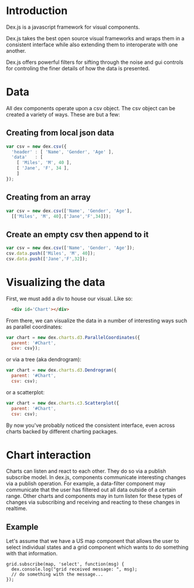 # Introduction

Dex.js is a javascript framework for visual components.

Dex.js takes the best open source visual frameworks and wraps them in a consistent
interface while also extending them to interoperate with one another.

Dex.js offers powerful filters for sifting through the noise and gui controls for
controling the finer details of how the data is presented.

# Data

All dex components operate upon a csv object. The csv object can be created a variety of ways.
These are but a few:

## Creating from local json data

```javascript
var csv = new dex.csv({
  'header' : [ 'Name', 'Gender', 'Age' ],
  'data'   : [
    [ 'Miles', 'M', 40 ],
    [ 'Jane', 'F', 34 ],
    ]
});
```

## Creating from an array

```javascript
var csv = new dex.csv(['Name', 'Gender', 'Age'],
  [['Miles', 'M', 40],['Jane','F',34]]);
```

## Create an empty csv then append to it

```javascript
var csv = new dex.csv(['Name', 'Gender', 'Age']);
csv.data.push(['Miles', 'M', 40]);
csv.data.push(['Jane','F',32]);
```

# Visualizing the data

First, we must add a div to house our visual.  Like so:

```html
  <div id='Chart'></div>
```

From there, we can visualize the data in a number of interesting ways such as
parallel coordinates:

```javascript
var chart = new dex.charts.d3.ParallelCoordinates({
  parent: '#Chart',
  csv: csv});
```

or via a tree (aka dendrogram):

```javascript
var chart = new dex.charts.d3.Dendrogram({
  parent: '#Chart',
  csv: csv);
```

or a scatterplot:

```javascript
var chart = new dex.charts.c3.Scatterplot({
  parent: '#Chart',
  csv: csv);
```

By now you've probably noticed the consistent interface, even across
charts backed by different charting packages.

# Chart interaction

Charts can listen and react to each other.  They do so via a publish subscribe
model.  In dex.js, components communicate interesting changes via a publish operation.
For example, a data-filter component may communicate that the user has filtered
out all data outside of a certain range.  Other charts and components may in turn
listen for these types of changes via subscribing and receiving and reacting
to these changes in realtime.

## Example

Let's assume that we have a US map component that allows the user to select
individual states and a grid component which wants to do something with that
information.

```
grid.subscribe(map, 'select', function(msg) {
  dex.console.log("grid received message: ", msg);
  // do something with the message...
});
```

